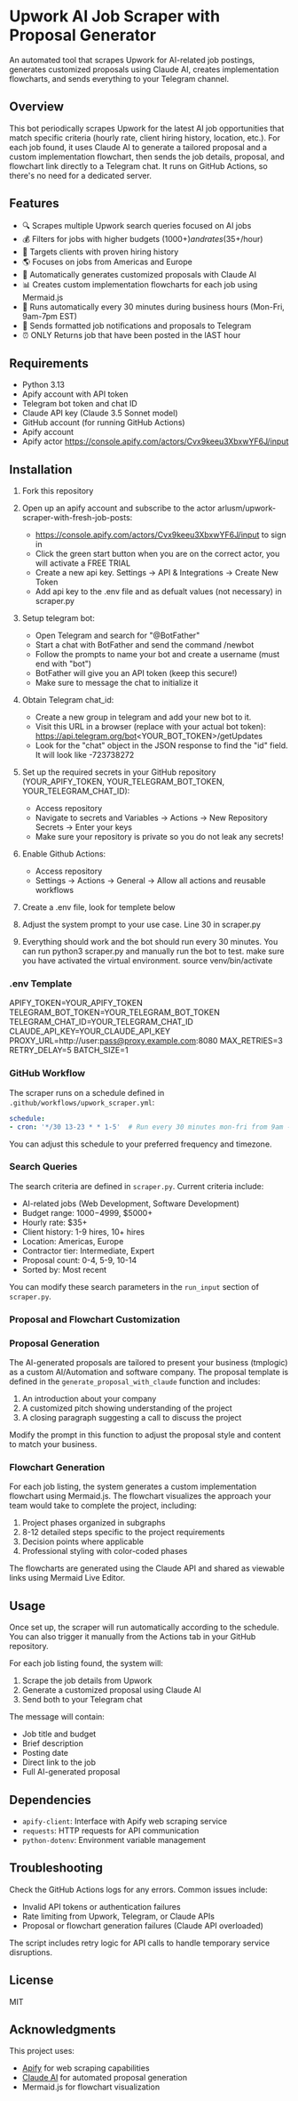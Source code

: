 # Upwork AI Job Scraper with Proposal Generator

An automated tool that scrapes Upwork for AI-related job postings, generates customized proposals using Claude AI, creates implementation flowcharts, and sends everything to your Telegram channel.

## Overview

This bot periodically scrapes Upwork for the latest AI job opportunities that match specific criteria (hourly rate, client hiring history, location, etc.). For each job found, it uses Claude AI to generate a tailored proposal and a custom implementation flowchart, then sends the job details, proposal, and flowchart link directly to a Telegram chat. It runs on GitHub Actions, so there's no need for a dedicated server.

## Features

- 🔍 Scrapes multiple Upwork search queries focused on AI jobs
- 💰 Filters for jobs with higher budgets ($1000+) and rates ($35+/hour)
- 👥 Targets clients with proven hiring history
- 🌎 Focuses on jobs from Americas and Europe
- 🤖 Automatically generates customized proposals with Claude AI
- 📊 Creates custom implementation flowcharts for each job using Mermaid.js
- 🔄 Runs automatically every 30 minutes during business hours (Mon-Fri, 9am-7pm EST)
- 📱 Sends formatted job notifications and proposals to Telegram
- ⏰ ONLY Returns job that have been posted in the lAST hour

## Requirements

- Python 3.13
- Apify account with API token
- Telegram bot token and chat ID
- Claude API key (Claude 3.5 Sonnet model)
- GitHub account (for running GitHub Actions)
- Apify account
- Apify actor https://console.apify.com/actors/Cvx9keeu3XbxwYF6J/input

## Installation

1. Fork this repository

2. Open up an apify account and subscribe to the actor arlusm/upwork-scraper-with-fresh-job-posts:
    - https://console.apify.com/actors/Cvx9keeu3XbxwYF6J/input to sign in
    - Click the green start button when you are on the correct actor, you will activate a FREE TRIAL
    - Create a new api key. Settings -> API & Integrations -> Create New Token
    - Add api key to the .env file and as defualt values (not necessary) in scraper.py

3. Setup telegram bot:
    - Open Telegram and search for "@BotFather"
    - Start a chat with BotFather and send the command /newbot
    - Follow  the prompts to name your bot and create a username (must end with "bot")
    - BotFather will give you an API token (keep this secure!) 
    - Make sure to message the chat to initialize it

4. Obtain Telegram chat_id:
    - Create a new group in telegram and add your new bot to it. 
    - Visit this URL in a browser (replace with your actual bot token): https://api.telegram.org/bot<YOUR_BOT_TOKEN>/getUpdates
    - Look for the "chat" object in the JSON response to find the "id" field. It will look like -723738272

5. Set up the required secrets in your GitHub repository (YOUR_APIFY_TOKEN, YOUR_TELEGRAM_BOT_TOKEN, YOUR_TELEGRAM_CHAT_ID):
    - Access repository
    - Navigate to secrets and Variables -> Actions -> New Repository Secrets -> Enter your keys
    - Make sure your repository is private so you do not leak any secrets!

6. Enable Github Actions:
    - Access repository
    - Settings -> Actions -> General -> Allow all actions and reusable workflows

7. Create a .env file, look for templete below

8. Adjust the system prompt to your use case. Line 30 in scraper.py

9. Everything should work and the bot should run every 30 minutes. You can run python3 scraper.py and manually run the bot to test. make sure you have activated the virtual environment. source venv/bin/activate

### .env Template

APIFY_TOKEN=YOUR_APIFY_TOKEN
TELEGRAM_BOT_TOKEN=YOUR_TELEGRAM_BOT_TOKEN
TELEGRAM_CHAT_ID=YOUR_TELEGRAM_CHAT_ID
CLAUDE_API_KEY=YOUR_CLAUDE_API_KEY
PROXY_URL=http://user:pass@proxy.example.com:8080
MAX_RETRIES=3
RETRY_DELAY=5
BATCH_SIZE=1

### GitHub Workflow

The scraper runs on a schedule defined in `.github/workflows/upwork_scraper.yml`:

```yaml
schedule:
- cron: '*/30 13-23 * * 1-5'  # Run every 30 minutes mon-fri from 9am - 7pm EST
```

You can adjust this schedule to your preferred frequency and timezone.

### Search Queries

The search criteria are defined in `scraper.py`. Current criteria include:

- AI-related jobs (Web Development, Software Development)
- Budget range: $1000-$4999, $5000+
- Hourly rate: $35+
- Client history: 1-9 hires, 10+ hires
- Location: Americas, Europe
- Contractor tier: Intermediate, Expert
- Proposal count: 0-4, 5-9, 10-14
- Sorted by: Most recent

You can modify these search parameters in the `run_input` section of `scraper.py`.

### Proposal and Flowchart Customization

### Proposal Generation

The AI-generated proposals are tailored to present your business (tmplogic) as a custom AI/Automation and software company. The proposal template is defined in the `generate_proposal_with_claude` function and includes:

1. An introduction about your company
2. A customized pitch showing understanding of the project
3. A closing paragraph suggesting a call to discuss the project

Modify the prompt in this function to adjust the proposal style and content to match your business.

### Flowchart Generation
For each job listing, the system generates a custom implementation flowchart using Mermaid.js. The flowchart visualizes the approach your team would take to complete the project, including:

1. Project phases organized in subgraphs
2. 8-12 detailed steps specific to the project requirements
3. Decision points where applicable
4. Professional styling with color-coded phases

The flowcharts are generated using the Claude API and shared as viewable links using Mermaid Live Editor.

## Usage

Once set up, the scraper will run automatically according to the schedule. You can also trigger it manually from the Actions tab in your GitHub repository.

For each job listing found, the system will:
1. Scrape the job details from Upwork
2. Generate a customized proposal using Claude AI
3. Send both to your Telegram chat

The message will contain:
- Job title and budget
- Brief description
- Posting date
- Direct link to the job
- Full AI-generated proposal

## Dependencies

- `apify-client`: Interface with Apify web scraping service
- `requests`: HTTP requests for API communication
- `python-dotenv`: Environment variable management

## Troubleshooting

Check the GitHub Actions logs for any errors. Common issues include:

- Invalid API tokens or authentication failures
- Rate limiting from Upwork, Telegram, or Claude APIs
- Proposal or flowchart generation failures (Claude API overloaded)

The script includes retry logic for API calls to handle temporary service disruptions.

## License

MIT

## Acknowledgments

This project uses:
- [Apify](https://apify.com/) for web scraping capabilities
- [Claude AI](https://www.anthropic.com/claude) for automated proposal generation
- Mermaid.js for flowchart visualization